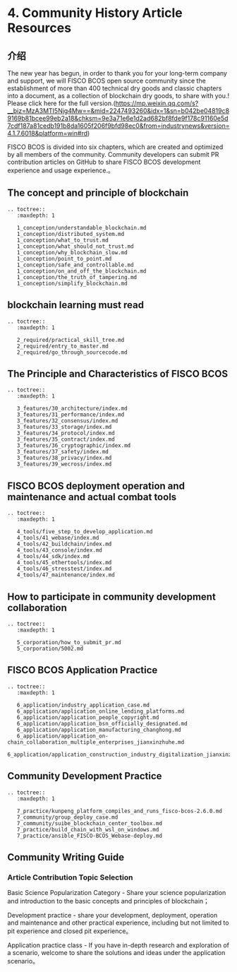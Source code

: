 # 4. Community History Article Resources

## 介绍

The new year has begun, in order to thank you for your long-term company and support, we will FISCO BCOS open source community since the establishment of more than 400 technical dry goods and classic chapters into a document, as a collection of blockchain dry goods, to share with you.! Please click here for the full version.(https://mp.weixin.qq.com/s?__biz=MzA3MTI5Njg4Mw==&mid=2247493260&idx=1&sn=b042be04819c89169b81bcee99eb2a18&chksm=9e3a71e6e1d2ad682bf8fde9f178c91160e5d7cdf187a81cedb191b8da1605f206f9bfd98ec0&from=industrynews&version=4.1.7.6018&platform=win#rd)

FISCO BCOS is divided into six chapters, which are created and optimized by all members of the community. Community developers can submit PR contribution articles on GitHub to share FISCO BCOS development experience and usage experience.。

## The concept and principle of blockchain

```eval_rst
.. toctree::
   :maxdepth: 1

   1_conception/understandable_blockchain.md
   1_conception/distributed_system.md
   1_conception/what_to_trust.md
   1_conception/what_should_not_trust.md
   1_conception/why_blockchain_slow.md
   1_conception/point_to_point.md
   1_conception/safe_and_controllable.md
   1_conception/on_and_off_the_blockchain.md
   1_conception/the_truth_of_tampering.md
   1_conception/simplify_blockchain.md
```

## blockchain learning must read

```eval_rst
.. toctree::
   :maxdepth: 1

   2_required/practical_skill_tree.md
   2_required/entry_to_master.md
   2_required/go_through_sourcecode.md
```

## The Principle and Characteristics of FISCO BCOS

```eval_rst
.. toctree::
   :maxdepth: 1

   3_features/30_architecture/index.md
   3_features/31_performance/index.md
   3_features/32_consensus/index.md
   3_features/33_storage/index.md
   3_features/34_protocol/index.md
   3_features/35_contract/index.md
   3_features/36_cryptographic/index.md
   3_features/37_safety/index.md
   3_features/38_privacy/index.md
   3_features/39_wecross/index.md
```


## FISCO BCOS deployment operation and maintenance and actual combat tools

```eval_rst
.. toctree::
   :maxdepth: 1

   4_tools/five_step_to_develop_application.md
   4_tools/41_webase/index.md
   4_tools/42_buildchain/index.md
   4_tools/43_console/index.md
   4_tools/44_sdk/index.md
   4_tools/45_othertools/index.md
   4_tools/46_stresstest/index.md
   4_tools/47_maintenance/index.md
```

## How to participate in community development collaboration

```eval_rst
.. toctree::
   :maxdepth: 1

   5_corporation/how_to_submit_pr.md
   5_corporation/5002.md
```

## FISCO BCOS Application Practice

```eval_rst
.. toctree::
   :maxdepth: 1

   6_application/industry_application_case.md
   6_application/application_online_lending_platforms.md
   6_application/application_people_copyright.md
   6_application/application_bsn_officially_designated.md
   6_application/application_manufacturing_changhong.md
   6_application/application_on-chain_collaboration_multiple_enterprises_jianxinzhuhe.md
   6_application/application_construction_industry_digitalization_jianxinzhuhe.md
```
## Community Development Practice

```eval_rst
.. toctree::
   :maxdepth: 1

   7_practice/kunpeng_platform_compiles_and_runs_fisco-bcos-2.6.0.md
   7_community/group_deploy_case.md
   7_community/suibe_blockchain_center_toolbox.md
   7_practice/build_chain_with_wsl_on_windows.md
   7_practice/ansible_FISCO-BCOS_Webase-deploy.md
```

## Community Writing Guide

### Article Contribution Topic Selection

Basic Science Popularization Category - Share your science popularization and introduction to the basic concepts and principles of blockchain；

Development practice - share your development, deployment, operation and maintenance and other practical experience, including but not limited to pit experience and closed pit experience。

Application practice class - If you have in-depth research and exploration of a scenario, welcome to share the solutions and ideas under the application scenario。


